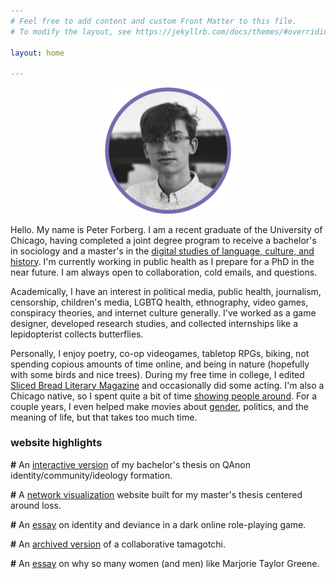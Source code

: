 ```yaml
---
# Feel free to add content and custom Front Matter to this file.
# To modify the layout, see https://jekyllrb.com/docs/themes/#overriding-theme-defaults

layout: home

---
```


<p align="center" title="it's me but i am a picture now">
   <img src="peter.png" width="40%" />
</p>

Hello. My name is Peter Forberg. I am a recent graduate of the University of Chicago, having completed a joint degree program to receive a bachelor's in sociology and a master's in the [digital studies of language, culture, and history](http://collegecatalog.uchicago.edu/thecollege/jointdegreedigs/ "in case you're wondering what the heck that is"). I'm currently working in public health as I prepare for a PhD in the near future. I am always open to collaboration, cold emails, and questions.

Academically, I have an interest in political media, public health, journalism, censorship, children's media, LGBTQ health, ethnography, video games, conspiracy theories, and internet culture generally. I've worked as a game designer, developed research studies, and collected internships like a lepidopterist collects butterflies.

Personally, I enjoy poetry, co-op videogames, tabletop RPGs, biking, not spending copious amounts of time online, and being in nature (hopefully with some birds and nice trees). During my free time in college, I edited [Sliced Bread Literary Magazine](https://slicedbreadmag.com/) and occasionally did some acting. I'm also a Chicago native, so I spent quite a bit of time [showing people around](https://www.google.com/maps/d/viewer?mid=1i1fDGnCdE924_6PQjSPl2Crw0VIxDsM-&usp=sharing "this links to a map of places i like to go please don't look for me there"). For a couple years, I even helped make movies about [gender](https://vimeo.com/245565745), politics, and the meaning of life, but that takes too much time.

### website highlights

**\#** An [interactive version](https://qquiz.peterforberg.com) of my bachelor's thesis on QAnon identity/community/ideology formation.

**\#** A [network visualization](https://loss.peterforberg.com) website built for my master's thesis centered around loss.

**\#** An [essay](https://peterforberg.com/my-work/garrys-mod/) on identity and deviance in a dark online role-playing game.

**\#** An [archived version](https://mother1000s.peterforberg.com/) of a collaborative tamagotchi.

**\#** An [essay](https://peterforberg.com/my-work/parasocial-qanon/) on why so many women (and men) like Marjorie Taylor Greene.